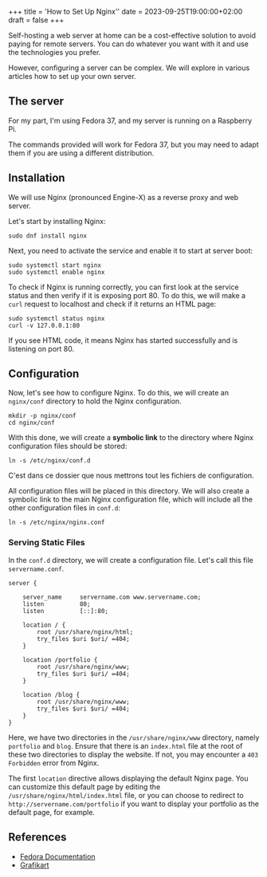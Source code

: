 +++
title = 'How to Set Up Nginx''
date = 2023-09-25T19:00:00+02:00
draft = false
+++

Self-hosting a web server at home can be a cost-effective solution to avoid paying for remote servers. You can do whatever you want with it and use the technologies you prefer.

However, configuring a server can be complex. We will explore in various articles how to set up your own server.

## The server

For my part, I'm using Fedora 37, and my server is running on a Raspberry Pi.

The commands provided will work for Fedora 37, but you may need to adapt them if you are using a different distribution.

## Installation

We will use Nginx (pronounced Engine-X) as a reverse proxy and web server.

Let's start by installing Nginx:
```
sudo dnf install nginx
```

Next, you need to activate the service and enable it to start at server boot:
```
sudo systemctl start nginx
sudo systemctl enable nginx
```

To check if Nginx is running correctly, you can first look at the service status and then verify if it is exposing port 80. To do this, we will make a `curl` request to localhost and check if it returns an HTML page:
```
sudo systemctl status nginx
curl -v 127.0.0.1:80
```

If you see HTML code, it means Nginx has started successfully and is listening on port 80.


## Configuration

Now, let's see how to configure Nginx. To do this, we will create an `nginx/conf` directory to hold the Nginx configuration.

```
mkdir -p nginx/conf
cd nginx/conf
```

With this done, we will create a **symbolic link** to the directory where Nginx configuration files should be stored:

```
ln -s /etc/nginx/conf.d
```

C'est dans ce dossier que nous mettrons tout les fichiers de configuration.

All configuration files will be placed in this directory. We will also create a symbolic link to the main Nginx configuration file, which will include all the other configuration files in `conf.d`:

```
ln -s /etc/nginx/nginx.conf
```

### Serving Static Files

In the `conf.d` directory, we will create a configuration file. Let's call this file `servername.conf`.

```
server {

    server_name     servername.com www.servername.com;
    listen          80;
    listen          [::]:80;

    location / {
        root /usr/share/nginx/html;
        try_files $uri $uri/ =404;
    }

    location /portfolio {
        root /usr/share/nginx/www;
        try_files $uri $uri/ =404;
    }

    location /blog {
        root /usr/share/nginx/www;
        try_files $uri $uri/ =404;
    }
}
```

Here, we have two directories in the `/usr/share/nginx/www` directory, namely `portfolio` and `blog`. Ensure that there is an `index.html` file at the root of these two directories to display the website. If not, you may encounter a `403 Forbidden` error from Nginx.

The first `location` directive allows displaying the default Nginx page. You can customize this default page by editing the `/usr/share/nginx/html/index.html` file, or you can choose to redirect to `http://servername.com/portfolio` if you want to display your portfolio as the default page, for example.

## References
 - [Fedora Documentation](https://doc.fedora-fr.org/wiki/Nginx)
 - [Grafikart](https://grafikart.fr/tutoriels/nginx-692)

